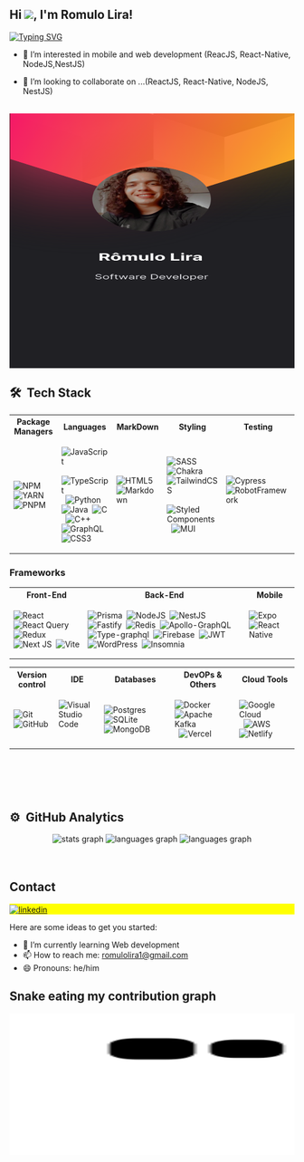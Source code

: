 <h2 align="left">Hi <img src="https://media.giphy.com/media/hvRJCLFzcasrR4ia7z/giphy.gif" height="30px">, I'm Romulo Lira! </h2>

[![Typing SVG](http://readme-typing-svg.herokuapp.com?font=Fira+Code&pause=1000&color=1AF757&width=435&lines=I+💚+Technology)](https://git.io/typing-svg)

<div>
  
- 👀 I’m interested in mobile and web development (ReacJS, React-Native, NodeJS,NestJS)

- 💞️ I’m looking to collaborate on ...(ReactJS, React-Native, NodeJS, NestJS)
  
</div>

<br>

<img align="center" height="450px" width="895px" src="https://raw.githubusercontent.com/CodeMartell/CodeMartell/main/githubcard%201%20(2).svg"/>

<br>

## 🛠 &nbsp;Tech Stack

<table>
<tr>
<th> Package Managers </th>
<th> Languages </th>
<th> MarkDown </th>
<th> Styling </th>
<th> Testing </th>
</tr>
<tr>
<td>

![NPM](https://img.shields.io/badge/-Npm-05122A?style=flat&logo=npm)&nbsp;
![YARN](https://img.shields.io/badge/-Yarn-05122A?style=flat&logo=yarn)&nbsp;
![PNPM](https://img.shields.io/badge/-Pnpm-05122A?style=flat&logo=pnpm)&nbsp;


</td>
<td>
  
![JavaScript](https://img.shields.io/badge/-JavaScript-05122A?style=flat&logo=javascript)&nbsp;
![TypeScript](https://img.shields.io/badge/-Typescript-05122A?style=flat&logo=typescript)&nbsp;
![Python](https://img.shields.io/badge/-Python-05122A?style=flat&logo=python)&nbsp;
![Java](https://img.shields.io/badge/-Java-05122A?style=flat&logo=Java)&nbsp;
![C](https://img.shields.io/badge/--05122A?style=flat&logo=c)&nbsp;
![C++](https://img.shields.io/badge/-++-05122A?style=flat&logo=c)&nbsp;
![GraphQL](https://img.shields.io/badge/-QraphQL-05122A?style=flat&logo=graphQL)&nbsp;
![CSS3](https://img.shields.io/badge/-CSS3-05122A?style=flat&logo=css3)&nbsp;

</td>
<td>
    
![HTML5](https://img.shields.io/badge/-HTML5-05122A?style=flat&logo=html5)&nbsp;
![Markdown](https://img.shields.io/badge/-Markdown-05122A?style=flat&logo=markdown)&nbsp;
   
 </td>
  
<td> 
  
![SASS](https://img.shields.io/badge/-SASS-05122A?style=flat&logo=sass)&nbsp;
![Chakra](https://img.shields.io/badge/-Chakra-05122A?style=flat&logo=chakraui)&nbsp;
![TailwindCSS](https://img.shields.io/badge/-TailwindCSS-05122A?style=flat&logo=tailwindcss)&nbsp;
![Styled Components](https://img.shields.io/badge/-StyledComponents-05122A?style=flat&logo=styledcomponents)&nbsp;
![MUI](https://img.shields.io/badge/-MUI-05122A?style=flat&logo=mui)&nbsp;
</td>

 <td>
   
 ![Cypress](https://img.shields.io/badge/-Cypress-05122A?style=flat&logo=cypress)&nbsp;
 ![RobotFramework](https://img.shields.io/badge/-RobotFramework-05122A?style=flat&logo=robotframework)&nbsp;

 </td>

</tr>
</table>

### Frameworks 
<table>
<tr>
<th> Front-End </th>
<th> Back-End </th>
<th> Mobile </th>
</tr>
<tr>
  
<td>
  
![React](https://img.shields.io/badge/-React-05122A?style=flat&logo=react)&nbsp;
![React Query](https://img.shields.io/badge/-ReactQuery-05122A?style=flat&logo=reactquery)&nbsp;
![Redux](https://img.shields.io/badge/-Redux-05122A?style=flat&logo=redux)&nbsp;
![Next JS](https://img.shields.io/badge/-Nextjs-05122A?style=flat&logo=nextdotjs)&nbsp;
![Vite](https://img.shields.io/badge/-Vite-05122A?style=flat&logo=vite)

</td>
  
<td>
  
![Prisma](https://img.shields.io/badge/-Prisma-05122A?style=flat&logo=prisma)&nbsp;
![NodeJS](https://img.shields.io/badge/-NodeJS-05122A?style=flat&logo=nodedotjs)&nbsp;
![NestJS](https://img.shields.io/badge/-NestJS-05122A?style=flat&logo=nestdotjs)&nbsp;
![Fastify](https://img.shields.io/badge/-Fastify-05122A?style=flat&logo=fastify)&nbsp;
![Redis](https://img.shields.io/badge/-Redis-05122A?style=flat&logo=redis)&nbsp;
![Apollo-GraphQL](https://img.shields.io/badge/-ApoloGraphQL-05122A?style=flat&logo=apollographql)&nbsp;
![Type-graphql](https://img.shields.io/badge/-TypeGraphQL-05122A?style=flat&logo=typegraphql)&nbsp;
![Firebase](https://img.shields.io/badge/-Firebase-05122A?style=flat&logo=firebase)&nbsp;
![JWT](https://img.shields.io/badge/-JWT-05122A?style=flat&logo=jwt)&nbsp;
![WordPress](https://img.shields.io/badge/-WordPress-05122A?style=flat&logo=wordpress)&nbsp;
![Insomnia](https://img.shields.io/badge/-Insomnia-05122A?style=flat&logo=insomnia)&nbsp;
  
</td>
  
<td>
  
![Expo](https://img.shields.io/badge/-Expo-05122A?style=flat&logo=expo)&nbsp;
![React Native](https://img.shields.io/badge/-ReactNative-05122A?style=flat&logo=react)&nbsp;
  
</td>
  
</tr>
</table>


<table>
<tr>
<th> Version control </th>
<th> IDE </th>
<th> Databases </th>
<th> DevOPs & Others </th>
<th> Cloud Tools </th>
</tr>
<tr>

<td>
  
![Git](https://img.shields.io/badge/-Git-05122A?style=flat&logo=git)&nbsp;
![GitHub](https://img.shields.io/badge/-GitHub-05122A?style=flat&logo=github)&nbsp;

</td>
  
<td>
  
![Visual Studio Code](https://img.shields.io/badge/-VSCODE-05122A?style=flat&logo=visualstudiocode)&nbsp;
  
</td>

<td>
  
![Postgres](https://img.shields.io/badge/-Postgress-05122A?style=flat&logo=postgresql)&nbsp;
![SQLite](https://img.shields.io/badge/-SQLite-05122A?style=flat&logo=sqlite)&nbsp;
![MongoDB](https://img.shields.io/badge/-MongoDB-05122A?style=flat&logo=mongodb)&nbsp;
  
</td>


  
<td>
  
![Docker](https://img.shields.io/badge/-Docker-05122A?style=flat&logo=docker)&nbsp;
![Apache Kafka](https://img.shields.io/badge/-ApacheKafka-05122A?style=flat&logo=apachekafka)&nbsp;
![Vercel](https://img.shields.io/badge/-Vercel-05122A?style=flat&logo=vercel)&nbsp;
  
</td>

<td>
  
![Google Cloud](https://img.shields.io/badge/-GoogleCloud-05122A?style=flat&logo=googlecloud)&nbsp;
![AWS](https://img.shields.io/badge/-AWS-05122A?style=flat&logo=amazonaws)&nbsp;
![Netlify](https://img.shields.io/badge/-Netlify-05122A?style=flat&logo=netlify)&nbsp;
  
</td>
 
</tr>
</table>


<br>

<br><br>
## ⚙️ &nbsp;GitHub Analytics
<div align="center">
  <img  src="https://github-readme-stats-1-lime.vercel.app/api?hide_title=false&hide_rank=false&show_icons=true&include_all_commits=true&count_private=true&disable_animations=false&theme=dracula&locale=en&hide_border=false&username=CodeMartell" height="150" alt="stats graph" />
  <img width="381" src="https://github-readme-stats-1-lime.vercel.app/api/top-langs?locale=en&hide_title=false&layout=compact&card_width=320&langs_count=5&theme=dracula&hide_border=false&username=CodeMartell" height="150" alt="languages graph" />
  <img src="https://github-readme-streak-stats.herokuapp.com?user=CodeMartell&theme=dracula" height="150" alt="languages graph" />
</div>

<br>
<br>

## Contact

<p align="left" style="background:yellow">
<a href="https://www.linkedin.com/in/r%C3%B4mulo-lira-562b19123/" target="_blank">
  <img align="center" src="https://img.shields.io/badge/-Romulo-05122A?style=flat&logo=linkedin" alt="linkedin"/>
</a>
</p>

Here are some ideas to get you started:

- 🌱 I’m currently learning Web development
- 📫 How to reach me: romulolira1@gmail.com
- 😄 Pronouns: he/him

## Snake eating my contribution graph
<p align="center">
  <img width="750" height="250" src="https://github.com/CodeMartell/CodeMartell/blob/output/github-contribution-grid-snake.svg" alt="Material Bread logo">
</p>
